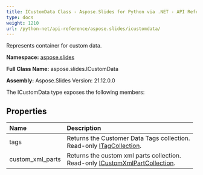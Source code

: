 ```yaml
---
title: ICustomData Class - Aspose.Slides for Python via .NET - API Reference
type: docs
weight: 1210
url: /python-net/api-reference/aspose.slides/icustomdata/
---
```


Represents container for custom data.

**Namespace:** [aspose.slides](/python-net/api-reference/aspose.slides/)

**Full Class Name:** aspose.slides.ICustomData

**Assembly:**  Aspose.Slides Version: 21.12.0.0

The ICustomData type exposes the following members:
## **Properties**
|**Name**|**Description**|
| :- | :- |
|tags|Returns the Customer Data Tags collection.<br/>            Read-only [ITagCollection](/python-net/api-reference/aspose.slides/itagcollection/).|
|custom_xml_parts|Returns the custom xml parts collection.<br/>            Read-only [ICustomXmlPartCollection](/python-net/api-reference/aspose.slides/icustomxmlpartcollection/).|
